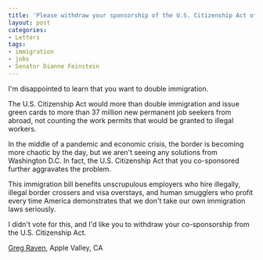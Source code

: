 ```yaml
---
title: 'Please withdraw your sponsorship of the U.S. Citizenship Act of 2021'
layout: post
categories:
- Letters
tags:
- immigration
- jobs
- Senator Dianne Feinstein
---
```


I'm disappointed to learn that you want to double immigration.

The U.S. Citizenship Act would more than double immigration and issue green cards to more than 37 million new permanent job seekers from abroad, not counting the work permits that would be granted to illegal workers.

In the middle of a pandemic and economic crisis, the border is becoming more chaotic by the day, but we aren't seeing any solutions from Washington D.C. In fact, the U.S. Citizenship Act that you co-sponsored further aggravates the problem.

This immigration bill benefits unscrupulous employers who hire illegally, illegal border crossers and visa overstays, and human smugglers who profit every time America demonstrates that we don't take our own immigration laws seriously.

I didn't vote for this, and I'd like you to withdraw your co-sponsorship from the U.S. Citizenship Act.

[Greg Raven](https://www.gregraven.org/), Apple Valley, CA